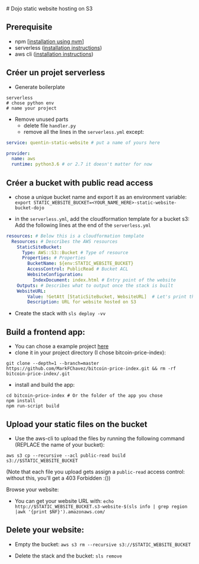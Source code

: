 # Dojo static website hosting on S3

## Prerequisite

 - npm [[installation using nvm](https://github.com/nvm-sh/nvm#installation-and-update)]
 - serverless ([installation instructions](https://serverless.com/framework/docs/getting-started/))
 - aws cli ([installation instructions](https://docs.aws.amazon.com/fr_fr/cli/latest/userguide/cli-chap-install.html))


 ## Créer un projet serverless

 - Generate boilerplate

 ```
 serverless
 # chose python env
 # name your project
 ```

- Remove unused parts
    - delete file `handler.py`
    - remove all the lines in the `serverless.yml` except:

```yml
service: quentin-static-website # put a name of yours here

provider:
  name: aws
  runtime: python3.6 # or 2.7 it doesn't matter for now
```

 ## Créer a bucket with public read access

- chose a unique bucket name and export it as an environment variable:
`export STATIC_WEBSITE_BUCKET=<YOUR_NAME_HERE>-static-website-bucket-dojo`

 - in the `serverless.yml`, add the cloudformation template for a bucket s3:
Add the following lines at the end of the `serverless.yml`

```yml
resources: # Below this is a cloudformation template
  Resources: # Describes the AWS resources
    StaticSiteBucket:
      Type: AWS::S3::Bucket # Type of resource
      Properties: # Properties
        BucketName: ${env:STATIC_WEBSITE_BUCKET}
        AccessControl: PublicRead # Bucket ACL
        WebsiteConfiguration:
          IndexDocument: index.html # Entry point of the website
    Outputs: # Describes what to output once the stack is built
    WebsiteURL:
        Value: !GetAtt [StaticSiteBucket, WebsiteURL]  # Let's print the website url
        Description: URL for website hosted on S3
```

- Create the stack with `sls deploy -vv`


## Build a frontend app:

 - You can chose a example project [here](https://reactjs.org/community/examples.html)
 - clone it in your project directory (I chose bitcoin-price-index):

 `git clone --depth=1 --branch=master https://github.com/MarkFChavez/bitcoin-price-index.git && rm -rf bitcoin-price-index/.git`

 - install and build the app:

 ```shell
 cd bitcoin-price-index # Or the folder of the app you chose
 npm install
 npm run-script build
 ```


## Upload your static files on the bucket

- Use the aws-cli to upload the files by running the following command (REPLACE the name of your bucket):

 `aws s3 cp --recursive --acl public-read build s3://$STATIC_WEBSITE_BUCKET`

 (Note that each file you upload gets assign a `public-read` access control: without this, you'll get a 403 Forbidden :())


Browse your website:
- You can get your website URL with:
`echo http://$STATIC_WEBSITE_BUCKET.s3-website-$(sls info | grep region |awk '{print $NF}').amazonaws.com/ `

 ## Delete your website:

- Empty the bucket:
 `aws s3 rm --recursive s3://$STATIC_WEBSITE_BUCKET`

- Delete the stack and the bucket:
 `sls remove`
